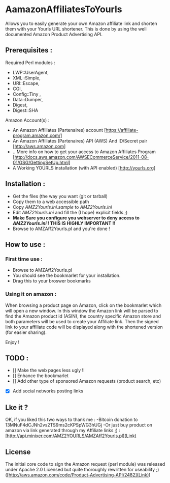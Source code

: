AamazonAffiliatesToYourls
=========================

Allows you to easily generate your own Amazon affiliate link and shorten them with your Yourls URL shortener.
This is done by using the well documented Amazon Product Advertising API.

## Prerequisites :
Required Perl modules :
- LWP::UserAgent, 
- XML::Simple, 
- URI::Escape, 
- CGI, 
- Config::Tiny , 
- Data::Dumper, 
- Digest, 
- Digest::SHA

Amazon Account(s) :
- An Amazon Affiliates (Partenaires) account [https://affiliate-program.amazon.com/]
- An Amazon Affiliates (Partenaires) API (AWS) And ID/Secret pair [http://aws.amazon.com]
- .. More info on how to get your access to Amazon Affiliates Program [http://docs.aws.amazon.com/AWSECommerceService/2011-08-01/GSG/GettingSetUp.html]
- A Working YOURLS installation (with API enabled) [http://yourls.org]

## Installation :
- Get the files (the way you want (git or tarball)
- Copy them to a web accessible path
- Copy *AMZ2Yourls.ini.sample* to *AMZ2Yourls.ini*
- Edit *AMZ2Yourls.ini* and fill the (I hope) explicit fields ;)
- **Make Sure you configure you webserver to deny access to *AMZ2Yourls.ini* ! THIS IS HIGHLY IMPORTANT !!**
- Browse to AMZAff2Yourls.pl and you're done !

## How to use :
### First time use :
- Browse to AMZAff2Yourls.pl 
- You should see the bookmarlet for your installation.
- Drag this to your broswer bookmarks

### Using it on amazon :
When browsing a product page on Amazon, click on the bookmarlet which will open a new window. In this window the Amazon link will be parsed to find the Amazon product id (ASIN), the country specific Amazon store and both parameters will be used to create your Affiliate link.
Then the signed link to your affiliate code will be displayed along with the shortened version (for easier sharing).

Enjoy !

## TODO :
- [] Make the web pages less ugly !!
- [] Enhance the bookmarlet
- [] Add other type of sponsored Amazon requests (product search, etc)
- [x] Add social networks posting links

## Lke it ?
OK, if you liked this two ways to thank me :
-Bitcoin donation to 13MNuF4dCJNh2vs2TS9ms2cKPSpWG3hUGj
-Or just buy product on amazon via link generated through my Affiliate links ;) : [http://api.minixer.com/AMZ2YOURLS/AMZAff2Yourls.pl](Link)

## License
The initial core code to sign the Amazon request (perl module) was released under Apache 2.0 Licensed but quite thoroughly rewritten for useability ;) ([http://aws.amazon.com/code/Product-Advertising-API/2482](Link))
